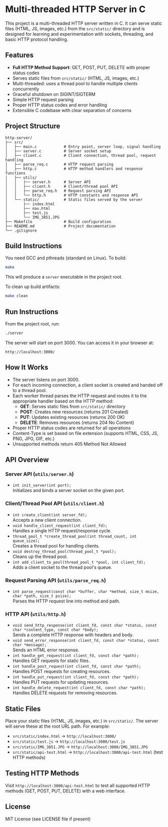 # Multi-threaded HTTP Server in C

This project is a multi-threaded HTTP server written in C. It can serve static files (HTML, JS, images, etc.) from the `src/static/` directory and is designed for learning and experimentation with sockets, threading, and basic HTTP protocol handling.

## Features
- **Full HTTP Method Support**: GET, POST, PUT, DELETE with proper status codes
- Serves static files from `src/static/` (HTML, JS, images, etc.)
- Multi-threaded: uses a thread pool to handle multiple clients concurrently
- Graceful shutdown on SIGINT/SIGTERM
- Simple HTTP request parsing
- Proper HTTP status codes and error handling
- Extensible C codebase with clear separation of concerns

## Project Structure
```
http-server/
├── src/
│   ├── main.c            # Entry point, server loop, signal handling
│   ├── server.c          # Server socket setup
│   ├── client.c          # Client connection, thread pool, request handling
│   ├── parse_req.c       # HTTP request parsing
│   ├── http.c            # HTTP method handlers and response functions
│   ├── utils/
│   │   ├── server.h      # Server API
│   │   ├── client.h      # Client/thread pool API
│   │   ├── parse_req.h   # Request parsing API
│   │   └── http.h        # HTTP constants and response API
│   └── static/           # Static files served by the server
│       ├── index.html
│       ├── nav.html
│       ├── test.js
│       └── IMG_3851.JPG
├── Makefile              # Build configuration
├── README.md             # Project documentation
└── .gitignore
```

## Build Instructions

You need GCC and pthreads (standard on Linux). To build:

```sh
make
```

This will produce a `server` executable in the project root.

To clean up build artifacts:
```sh
make clean
```

## Run Instructions

From the project root, run:
```sh
./server
```

The server will start on port 3000. You can access it in your browser at:
```
http://localhost:3000/
```

## How It Works
- The server listens on port 3000.
- For each incoming connection, a client socket is created and handed off to a thread pool.
- Each worker thread parses the HTTP request and routes it to the appropriate handler based on the HTTP method:
  - **GET**: Serves static files from `src/static/` directory
  - **POST**: Creates new resources (returns 201 Created)
  - **PUT**: Updates existing resources (returns 200 OK)
  - **DELETE**: Removes resources (returns 204 No Content)
- Proper HTTP status codes are returned for all operations
- Content-Type is set based on file extension (supports HTML, CSS, JS, PNG, JPG, GIF, etc.)
- Unsupported methods return 405 Method Not Allowed

## API Overview

### Server API (`utils/server.h`)
- `int init_server(int port);`  
  Initializes and binds a server socket on the given port.

### Client/Thread Pool API (`utils/client.h`)
- `int create_client(int server_fd);`  
  Accepts a new client connection.
- `void handle_client_request(int client_fd);`  
  Handles a single HTTP request/response cycle.
- `thread_pool_t *create_thread_pool(int thread_count, int queue_size);`  
  Creates a thread pool for handling clients.
- `void destroy_thread_pool(thread_pool_t *pool);`  
  Cleans up the thread pool.
- `int add_client_to_pool(thread_pool_t *pool, int client_fd);`  
  Adds a client socket to the thread pool's queue.

### Request Parsing API (`utils/parse_req.h`)
- `int parse_request(const char *buffer, char *method, size_t msize, char *path, size_t psize);`  
  Parses the HTTP request line into method and path.

### HTTP API (`utils/http.h`)
- `void send_http_response(int client_fd, const char *status, const char *content_type, const char *body);`  
  Sends a complete HTTP response with headers and body.
- `void send_error_response(int client_fd, const char *status, const char *message);`  
  Sends an HTML error response.
- `int handle_get_request(int client_fd, const char *path);`  
  Handles GET requests for static files.
- `int handle_post_request(int client_fd, const char *path);`  
  Handles POST requests for creating resources.
- `int handle_put_request(int client_fd, const char *path);`  
  Handles PUT requests for updating resources.
- `int handle_delete_request(int client_fd, const char *path);`  
  Handles DELETE requests for removing resources.

## Static Files
Place your static files (HTML, JS, images, etc.) in `src/static/`. The server will serve these at the root URL path. For example:
- `src/static/index.html` → `http://localhost:3000/`
- `src/static/test.js` → `http://localhost:3000/test.js`
- `src/static/IMG_3851.JPG` → `http://localhost:3000/IMG_3851.JPG`
- `src/static/api-test.html` → `http://localhost:3000/api-test.html` (test HTTP methods)

## Testing HTTP Methods
Visit `http://localhost:3000/api-test.html` to test all supported HTTP methods (GET, POST, PUT, DELETE) with a web interface.

## License
MIT License (see LICENSE file if present)
